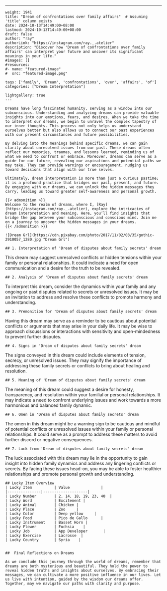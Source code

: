 ---
    weight: 1941
    title: "Dream of confrontations over family affairs"  # Assuming 'title' column exists
    date: 2024-10-13T14:49:00+08:00
    lastmod: 2024-10-13T14:49:00+08:00
    draft: false
    author: "ray"
    authorLink: "https://instagram.com/ray._.atelier"
    description: "Discover how 'Dream of confrontations over family affairs' can interpret your future and uncover its significant meanings in your life."
    #images: []
    #resources:
    #- name: "featured-image"
    #  src: "featured-image.png"
    
    tags: ['family', 'Dream', 'confrontations', 'over', 'affairs', 'of']
    categories: ["Dream Interpretation"]
    
    lightgallery: true
    ---
    
    Dreams have long fascinated humanity, serving as a window into our subconscious. Understanding and analyzing dreams can provide valuable insights into our emotions, fears, and desires. When we take the time to interpret our dreams, we begin to unravel the complex tapestry of our inner thoughts. This process not only helps us understand ourselves better but also allows us to connect our past experiences with our present circumstances and future possibilities.
    
    By delving into the meanings behind specific dreams, we can gain clarity about unresolved issues from our past. These dreams often reflect our memories, traumas, and lessons learned, reminding us of what we need to confront or embrace. Moreover, dreams can serve as a guide for our future, revealing our aspirations and potential paths we may take. They can provide warnings or encouragement, nudging us toward decisions that align with our true selves.
    
    Ultimately, dream interpretation is more than just a curious pastime; it is a profound practice that bridges our past, present, and future. By engaging with our dreams, we can unlock the hidden messages they carry, leading us toward greater self-awareness and personal growth.
    
    {{< admonition >}}
    Welcome to the realm of dreams, where I, [Ray](https://instagram.com/ray._.atelier), explore the intricacies of dream interpretation and meaning. Here, you’ll find insights that bridge the gap between your subconscious and conscious mind. Join me on a journey to uncover the hidden messages in your dreams.
    {{< /admonition >}}
    
    ![Dream Grl](https://cdn.pixabay.com/photo/2017/11/02/03/35/gothic-2910057_1280.jpg "Dream Grl")
    
    ## 1. Interpretation of 'Dream of disputes about family secrets' dream
    
This dream may suggest unresolved conflicts or hidden tensions within your family or personal relationships. It could indicate a need for open communication and a desire for the truth to be revealed.
    
    ## 2. Analysis of 'Dream of disputes about family secrets' dream
    
To interpret this dream, consider the dynamics within your family and any ongoing or past disputes related to secrets or unresolved issues. It may be an invitation to address and resolve these conflicts to promote harmony and understanding.
    
    ## 3. Premonition for 'Dream of disputes about family secrets' dream
    
Having this dream may serve as a reminder to be cautious about potential conflicts or arguments that may arise in your daily life. It may be wise to approach discussions or interactions with sensitivity and open-mindedness to prevent further disputes.
    
    ## 4. Signs in 'Dream of disputes about family secrets' dream
    
The signs conveyed in this dream could include elements of tension, secrecy, or unresolved issues. They may signify the importance of addressing these family secrets or conflicts to bring about healing and resolution.
    
    ## 5. Meaning of 'Dream of disputes about family secrets' dream
    
The meaning of this dream could suggest a desire for honesty, transparency, and resolution within your familial or personal relationships. It may indicate a need to confront underlying issues and work towards a more harmonious and balanced family dynamic.
    
    ## 6. Omen in 'Dream of disputes about family secrets' dream
    
The omen in this dream might be a warning sign to be cautious and mindful of potential conflicts or unresolved issues within your family or personal relationships. It could serve as a prompt to address these matters to avoid further discord or negative consequences.
    
    ## 7. Luck from 'Dream of disputes about family secrets' dream
    
The luck associated with this dream may lie in the opportunity to gain insight into hidden family dynamics and address any lingering conflicts or secrets. By facing these issues head-on, you may be able to foster healthier relationships and promote personal growth and understanding.
    
    ## Lucky Item Overview
    | Lucky Item          | Value              |
    |---------------|--------------------|
    | Lucky Number        | 2, 14, 18, 19, 23, 40  |
    | Lucky Word          | Excitement |
    | Lucky Animal        | Chicken |
    | Lucky Place         | Zoo     |
    | Lucky Color         | Deep yellow     |
    | Lucky Food          | Pico de Gallo      |
    | Lucky Instrument    | Basset Horn |
    | Lucky Flower        | Fuchsia    |
    | Lucky Job           | App Developer       |
    | Lucky Exercise      | Lacrosse  |
    | Lucky Country       | Syria    |
    
    
    ##  Final Reflections on Dreams
    
    As we conclude this journey through the world of dreams, remember that dreams are both mysterious and beautiful. They hold the power to reveal hidden truths and insights about ourselves. By embracing their messages, we can cultivate a more positive influence in our lives. Let us live with intention, guided by the wisdom our dreams offer. Together, may we navigate our paths with clarity and purpose.
    